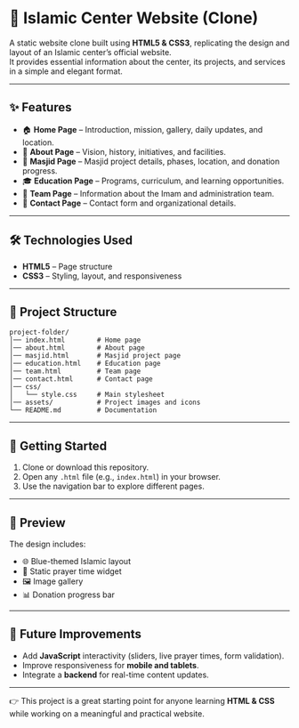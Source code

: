 # 🌙 Islamic Center Website (Clone)

A static website clone built using **HTML5 & CSS3**, replicating the design and layout of an Islamic center’s official website.  
It provides essential information about the center, its projects, and services in a simple and elegant format.

---

## ✨ Features

- 🏠 **Home Page** – Introduction, mission, gallery, daily updates, and location.  
- 📖 **About Page** – Vision, history, initiatives, and facilities.  
- 🕌 **Masjid Page** – Masjid project details, phases, location, and donation progress.  
- 🎓 **Education Page** – Programs, curriculum, and learning opportunities.  
- 👥 **Team Page** – Information about the Imam and administration team.  
- 📩 **Contact Page** – Contact form and organizational details.  

---

## 🛠️ Technologies Used

- **HTML5** – Page structure  
- **CSS3** – Styling, layout, and responsiveness  

---

## 📂 Project Structure

```
project-folder/
│── index.html        # Home page
│── about.html        # About page
│── masjid.html       # Masjid project page
│── education.html    # Education page
│── team.html         # Team page
│── contact.html      # Contact page
│── css/
│   └── style.css     # Main stylesheet
│── assets/           # Project images and icons
└── README.md         # Documentation
```

---

## 🚀 Getting Started

1. Clone or download this repository.  
2. Open any `.html` file (e.g., `index.html`) in your browser.  
3. Use the navigation bar to explore different pages.  

---

## 📸 Preview

The design includes:  

- 🌐 Blue-themed Islamic layout  
- 🕋 Static prayer time widget  
- 🖼️ Image gallery  
- 📊 Donation progress bar  

---

## 🔮 Future Improvements

- Add **JavaScript** interactivity (sliders, live prayer times, form validation).  
- Improve responsiveness for **mobile and tablets**.  
- Integrate a **backend** for real-time content updates.  

---

👉 This project is a great starting point for anyone learning **HTML & CSS** while working on a meaningful and practical website.  
